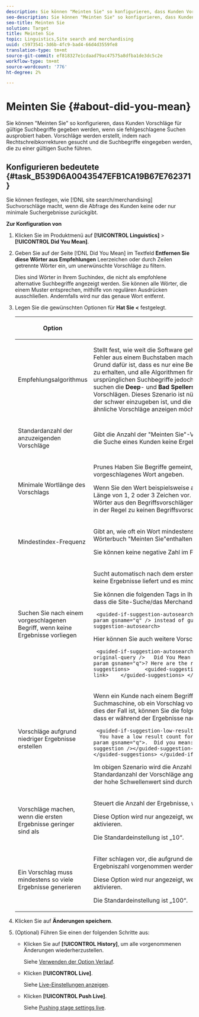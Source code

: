 ```yaml
---
description: Sie können "Meinten Sie" so konfigurieren, dass Kunden Vorschläge für gültige Suchbegriffe gegeben werden, wenn sie fehlgeschlagene Suchen ausprobiert haben. Vorschläge werden erstellt, indem nach Rechtschreibkorrekturen gesucht und die Suchbegriffe eingegeben werden, die zu einer gültigen Suche führen.
seo-description: Sie können "Meinten Sie" so konfigurieren, dass Kunden Vorschläge für gültige Suchbegriffe gegeben werden, wenn sie fehlgeschlagene Suchen ausprobiert haben. Vorschläge werden erstellt, indem nach Rechtschreibkorrekturen gesucht und die Suchbegriffe eingegeben werden, die zu einer gültigen Suche führen.
seo-title: Meinten Sie
solution: Target
title: Meinten Sie
topic: Linguistics,Site search and merchandising
uuid: c5973541-3d6b-4fc9-bad4-66d4d3559fe8
translation-type: tm+mt
source-git-commit: ef818327e1cdaad79ac47575a8dfba1de3dc5c2e
workflow-type: tm+mt
source-wordcount: '776'
ht-degree: 2%

---
```



# Meinten Sie {#about-did-you-mean}

Sie können &quot;Meinten Sie&quot; so konfigurieren, dass Kunden Vorschläge für gültige Suchbegriffe gegeben werden, wenn sie fehlgeschlagene Suchen ausprobiert haben. Vorschläge werden erstellt, indem nach Rechtschreibkorrekturen gesucht und die Suchbegriffe eingegeben werden, die zu einer gültigen Suche führen.

## Konfigurieren bedeutete {#task_B539D6A0043547EFB1CA19B67E762371}

Sie können festlegen, wie [!DNL site search/merchandising] Suchvorschläge macht, wenn die Abfrage des Kunden keine oder nur minimale Suchergebnisse zurückgibt.

<!-- 

t_configuring_did_you_mean.xml

 -->

**Zur Konfiguration von**

1. Klicken Sie im Produktmenü auf **[!UICONTROL Linguistics]** > **[!UICONTROL Did You Mean]**.
1. Geben Sie auf der Seite [!DNL Did You Mean] im Textfeld **Entfernen Sie diese Wörter aus Empfehlungen** Leerzeichen oder durch Zeilen getrennte Wörter ein, um unerwünschte Vorschläge zu filtern.

   Dies sind Wörter in Ihrem Suchindex, die nicht als empfohlene alternative Suchbegriffe angezeigt werden. Sie können alle Wörter, die einem Muster entsprechen, mithilfe von regulären Ausdrücken ausschließen. Andernfalls wird nur das genaue Wort entfernt.

1. Legen Sie die gewünschten Optionen für **Hat Sie &lt;** festgelegt.

   <!-- 
   
   r_did_you_mean_options.xml
   
   -->

   <table> 
    <thead> 
      <tr> 
      <th colname="col1" class="entry"> <p>Option </p> </th> 
      <th colname="col2" class="entry"> <p>Beschreibung </p> </th> 
      </tr> 
    </thead>
    <tbody> 
      <tr> 
      <td colname="col1"> <p>Empfehlungsalgorithmus </p> </td> 
      <td colname="col2"> <p>Stellt fest, wie weit die Software geht, um Vorschläge zu finden. Wenn ein Benutzer einen Fehler aus einem Buchstaben macht, erhalten alle Algorithmen dieselben Vorschläge. Der Grund dafür ist, dass es nur eine Bearbeitung braucht, um einen funktionierenden Vorschlag zu erhalten, und alle Algorithmen finden Wörter, die dem Original nahe sind. Wenn die ursprünglichen Suchbegriffe jedoch nicht den vorhandenen Begriffen im Index ähnlich sind, suchen die <b>Deep</b>- und <b>Bad Spellers</b>-Empfehlungsalgorithmen weiterhin nach möglichen Vorschlägen. Dieses Szenario ist nützlich, wenn ein Kunde einen eigenen Namen versucht, der schwer einzugeben ist, und die Namen ausgelesen werden. Wenn Sie jedoch nur ähnliche Vorschläge anzeigen möchten, können Sie den Algorithmus <b>Quick</b> wählen. </p> </td> 
      </tr> 
      <tr> 
      <td colname="col1"> <p>Standardanzahl der anzuzeigenden Vorschläge </p> </td> 
      <td colname="col2"> <p>Gibt die Anzahl der "Meinten Sie"-Vorschläge (0-20) an, die angezeigt werden sollen, wenn die Suche eines Kunden keine Ergebnisse zurückgibt. Die Standardeinstellung ist „3“. </p> </td> 
      </tr> 
      <tr> 
      <td colname="col1"> <p>Minimale Wortlänge des Vorschlags </p> </td> 
      <td colname="col2"> <p>Prunes Haben Sie Begriffe gemeint, indem Sie die Mindestanzahl von Buchstaben für ein vorgeschlagenes Wort angeben. </p> <p>Wenn Sie den Wert beispielsweise auf 4 setzen, schlägt die Software kein Wort mit einer Länge von 1, 2 oder 3 Zeichen vor. Wenn Sie den Wert 0 angeben, werden keine kurzen Wörter aus den Begriffsvorschlägen entfernt. Wenn Sie einen hohen Wert angeben, führt dies in der Regel zu keinen Begriffsvorschlägen. Der Standardwert lautet 3. </p> </td> 
      </tr> 
      <tr> 
      <td colname="col1"> <p>Mindestindex-Frequenz </p> </td> 
      <td colname="col2"> <p> Gibt an, wie oft ein Wort mindestens im Index angezeigt werden muss, bevor es im Wörterbuch "Meinten Sie"enthalten ist. </p> <p>Sie können keine negative Zahl im Feld angeben. </p> </td> 
      </tr> 
      <tr> 
      <td colname="col1"> <p>Suchen Sie nach einem vorgeschlagenen Begriff, wenn keine Ergebnisse vorliegen </p> </td> 
      <td colname="col2"> <p>Sucht automatisch nach dem ersten vorgeschlagenen Begriff, wenn die Suche eines Kunden keine Ergebnisse liefert und es mindestens einen "Meinten Sie"-Begriff-Vorschlag gibt. </p> <p>Sie können die folgenden Tags in Ihrer Präsentationsvorlage verwenden, um anzugeben, dass die Site-Suche/das Merchandising automatisch nach einem anderen Begriff sucht: </p> <p> <code>&nbsp;&lt;guided-if-suggestion-autosearch&gt;&nbsp;&nbsp;&nbsp;&nbsp;&nbsp;Search&nbsp;for&nbsp;&lt;guided-param&nbsp;gsname="q"&nbsp;/&gt;&nbsp;instead&nbsp;of&nbsp;guided-suggestion-original-query&nbsp;/&gt;&nbsp;&lt;/guided-if-suggestion-autosearch&gt;</code> </p> <p>Hier können Sie auch weitere Vorschläge einblenden. </p> <p> <code>&nbsp;&lt;guided-if-suggestion-autosearch&gt;&nbsp;&nbsp;There&nbsp;was&nbsp;0&nbsp;matches&nbsp;for&nbsp;&lt;guided-suggestion-original-query&nbsp;/&gt;&nbsp;&nbsp;&nbsp;Did&nbsp;You&nbsp;Mean&nbsp;&lt;guided-param&nbsp;gsname="q"&gt;?&nbsp;Here&nbsp;are&nbsp;the&nbsp;results&nbsp;for&nbsp;that&nbsp;search.&nbsp;&nbsp;&nbsp;Or&nbsp;Did&nbsp;You&nbsp;Mean&nbsp;&nbsp;&nbsp;&nbsp;&lt;guided-suggestions&gt;&nbsp;&nbsp;&nbsp;&nbsp;&nbsp;&lt;guided-suggestion-link&gt;&lt;guided-suggestion&nbsp;/&gt;&lt;/guided-suggestion-link&gt;&nbsp;&nbsp;&nbsp;&nbsp;&lt;/guided-suggestions&gt;&nbsp;&lt;/guided-if-suggestion-autosearch&gt;</code> </p> </td> 
      </tr> 
      <tr> 
      <td colname="col1"> <p>Vorschläge aufgrund niedriger Ergebnisse erstellen </p> </td> 
      <td colname="col2"> <p>Wenn ein Kunde nach einem Begriff sucht, der weniger als zehn Ergebnisse liefert, prüft die Suchmaschine, ob ein Vorschlag vorliegt, der mehr als 100 Ergebnisse liefern kann. Wenn dies der Fall ist, können Sie die folgenden Tags verwenden, um dem Benutzer anzuzeigen, dass er während der Ergebnisse nach etwas Anderem suchen wollte: </p> <p> <code>&nbsp;&lt;guided-if-suggestion-low-results&gt; &nbsp;&nbsp;You&nbsp;have&nbsp;a&nbsp;low&nbsp;result&nbsp;count&nbsp;for&nbsp;&lt;Search&nbsp;for&nbsp;guided-param&nbsp;gsname="q"&gt;.&nbsp;&nbsp;Did&nbsp;you&nbsp;mean:&nbsp;&lt;guided-suggestion&gt;&lt;guided-suggestion-link&gt;&lt;guided-suggestion&nbsp;/&gt;&lt;/guided-suggestion-link&gt;&lt;guided-if-not-last&gt;,&nbsp;&lt;/guided-if-not-last&gt;&lt;/guided-suggestions&gt;&nbsp;&lt;/guided-if-suggestion-low-results&gt;</code> </p> <p> Im obigen Szenario wird die Anzahl der Vorschläge durch den Wert gesteuert, der unter <span class="uicontrol"> Standardanzahl der Vorschläge angegeben ist, die angezeigt werden sollen. </span> Der niedrige und der hohe Schwellenwert sind durch die folgenden Optionen konfigurierbar. </p> </td> 
      </tr> 
      <tr> 
      <td colname="col1"> <p>Vorschläge machen, wenn die ersten Ergebnisse geringer sind als </p> </td> 
      <td colname="col2"> <p>Steuert die Anzahl der Ergebnisse, wenn das System Angebot-Vorschläge Beginn. </p> <p>Diese Option wird nur angezeigt, wenn Sie <span class="uicontrol"> Vorschläge aufgrund niedriger Ergebnisse</span> aktivieren. </p> <p>Die Standardeinstellung ist „10“. </p> </td> 
      </tr> 
      <tr> 
      <td colname="col1"> <p>Ein Vorschlag muss mindestens so viele Ergebnisse generieren </p> </td> 
      <td colname="col2"> <p>Filter schlagen vor, die aufgrund der geringen Ergebnisse bei der Primärsuche nach der Ergebniszahl vorgenommen werden. </p> <p>Diese Option wird nur angezeigt, wenn Sie <span class="uicontrol"> Vorschläge aufgrund niedriger Ergebnisse</span> aktivieren. </p> <p>Die Standardeinstellung ist „100“. </p> </td> 
      </tr> 
    </tbody> 
    </table>

1. Klicken Sie auf **Änderungen speichern**.
1. (Optional) Führen Sie einen der folgenden Schritte aus:

   * Klicken Sie auf **[!UICONTROL History]**, um alle vorgenommenen Änderungen wiederherzustellen.

      Siehe [Verwenden der Option Verlauf](../t-using-the-history-option.md#task_70DD3F87A67242BBBD2CB27156F43002).

   * Klicken **[!UICONTROL Live]**.

      Siehe [Live-Einstellungen anzeigen](../c-about-staging.md#task_401A0EBDB5DB4D4CA933CBA7BECDC10F).

   * Klicken **[!UICONTROL Push Live]**.

      Siehe [Pushing stage settings live](../c-about-staging.md#task_44306783B4C0408AAA58B471DAF2D9A4).

